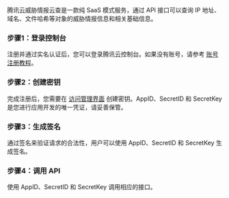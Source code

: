
腾讯云威胁情报云查是一款纯 SaaS 模式服务，通过 API 接口可以查询 IP 地址、域名、文件哈希等对象的威胁情报信息和相关基础信息。

### 步骤1：登录控制台
注册并通过实名认证后，您可以登录腾讯云控制台。如果没有账号，请参考 [账号注册教程](https://cloud.tencent.com/document/product/378/17985)。

### 步骤2：创建密钥
完成注册后，您需要在 [访问管理界面](https://console.cloud.tencent.com/cam/capi) 创建密钥。AppID、SecretID 和 SecretKey 是您进行应用开发的唯一凭证，请妥善保管。

### 步骤3：生成签名
通过签名来验证请求的合法性，用户可以使用 AppID、SecretID 和 SecretKey 生成签名。

### 步骤4：调用 API
使用 AppID、SecretID 和 SecretKey 调用相应的接口。
